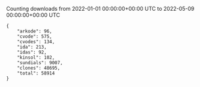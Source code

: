 
Counting downloads from 2022-01-01 00:00:00+00:00 UTC to 2022-05-09 00:00:00+00:00 UTC

```
{
    "arkode": 96,
    "cvode": 575,
    "cvodes": 134,
    "ida": 213,
    "idas": 92,
    "kinsol": 102,
    "sundials": 9007,
    "clones": 48695,
    "total": 58914
}
```
